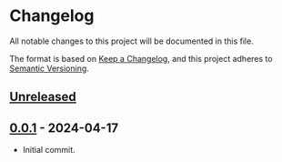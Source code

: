 # Changelog

All notable changes to this project will be documented in this file.

The format is based on [Keep a Changelog](https://keepachangelog.com/en/1.0.0/),
and this project adheres to [Semantic Versioning](https://semver.org/spec/v2.0.0.html).

## [Unreleased]

## [0.0.1] - 2024-04-17

- Initial commit.

[Unreleased]: https://github.com/giantswarm/cloudnative-pg-app/compare/v0.0.1...HEAD
[0.0.1]: https://github.com/giantswarm/cloudnative-pg-app/releases/tag/v0.0.1
